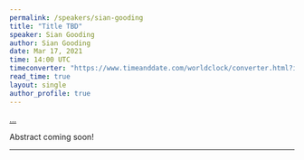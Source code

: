 ```yaml
---
permalink: /speakers/sian-gooding
title: "Title TBD"
speaker: Sian Gooding
author: Sian Gooding
date: Mar 17, 2021
time: 14:00 UTC
timeconverter: "https://www.timeanddate.com/worldclock/converter.html?iso=20210317T140000&p1=1440&p2=224&p3=179&p4=136&p5=676&p6=33&p7=152"
read_time: true
layout: single
author_profile: true
---
```


<a href="https://lolmythesis.com/" class="one-line">...</a>

Abstract coming soon!

<hr>
